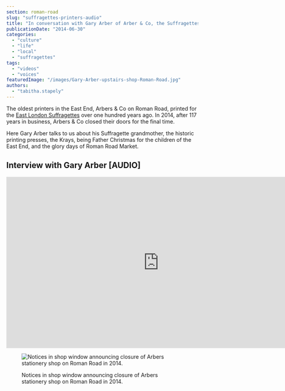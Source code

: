 ```yaml
---
section: roman-road
slug: "suffragettes-printers-audio"
title: "In conversation with Gary Arber of Arber & Co, the Suffragettes' Printers"
publicationDate: "2014-06-30"
categories: 
  - "culture"
  - "life"
  - "local"
  - "suffragettes"
tags: 
  - "videos"
  - "voices"
featuredImage: "/images/Gary-Arber-upstairs-shop-Roman-Road.jpg"
authors: 
  - "tabitha.stapely"
---
```


The oldest printers in the East End, Arbers & Co on Roman Road, printed for the [East London Suffragettes](https://romanroadlondon.com/east-london-federation-suffragettes-established/) over one hundred years ago. In 2014, after 117 years in business, Arbers & Co closed their doors for the final time. 

Here Gary Arber talks to us about his Suffragette grandmother, the historic printing presses, the Krays, being Father Christmas for the children of the East End, and the glory days of Roman Road Market.

## Interview with Gary Arber \[AUDIO\]

<iframe src="https://www.youtube.com/embed/mWbVcq3oAbs" title="YouTube video player" allow="accelerometer; autoplay; clipboard-write; encrypted-media; gyroscope; picture-in-picture" allowfullscreen width="800" height="450" frameborder="0"></iframe>

<figure>

![Notices in shop window announcing closure of Arbers stationery shop on Roman Road in 2014.](/images/Arbers-Roman-Road-notice-closure-1024x683.jpg)

<figcaption>

Notices in shop window announcing closure of Arbers stationery shop on Roman Road in 2014.

</figcaption>

</figure>

